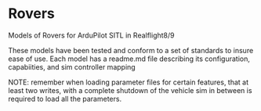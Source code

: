 # Rovers
Models of Rovers for ArduPilot SITL in Realflight8/9

These models have been tested and conform to a set of standards to insure ease of use.
Each model has a readme.md file describing its configuration, capabiities, and sim controller mapping

NOTE: remember when loading parameter files for certain features, that at least two writes, with a complete shutdown of the vehicle sim in between is required to load all the parameters.
